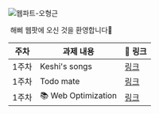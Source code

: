 ![웹파트-오형근](https://user-images.githubusercontent.com/79238676/227774852-42882d62-bc9b-4eb1-a060-6d3033989a36.png)

 해삐 웹팟에 오신 것을 환영합니다🌼
 
 <div align="center">
 
 | 주차  | 과제 내용             | 🔗 링크 |
| ----- | --------------------- | ------- |
| 1주차 | Keshi's songs | [링크](https://geun-oh.github.io/geunoh.github.io/week1/Assignment3/)|
| 1주차 | Todo mate |[링크](https://geun-oh.github.io/geunoh.github.io/week1/Assignment4/)|
| 1주차 |  📚 Web Optimization    | [링크](https://github.com/GO-SOPT-WEB/HyeongGeunOh/blob/week1/week1/%EC%83%9D%EA%B0%81%EA%B3%BC%EC%A0%9C.md)|

</div>
